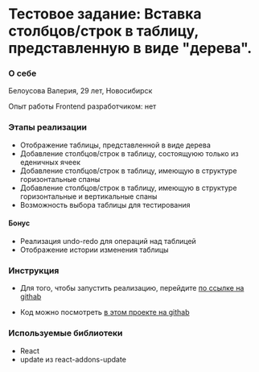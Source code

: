 Тестовое задание: Вставка столбцов/строк в таблицу, представленную в виде "дерева".
=====================

### О себе

Белоусова Валерия, 29 лет, Новосибирск

Опыт работы Frontend разработчиком: нет

### Этапы реализации

* Отображение таблицы, представленной в виде дерева
* Добавление столбцов/строк в таблицу, состоящуюю только из еденичных ячеек
* Добавление столбцов/строк в таблицу, имеющую в структуре горизонтальные спаны
* Добавление столбцов/строк в таблицу, имеющую в структуре горизонтальные и вертикальные спаны
* Возможность выбора таблицы для тестирования

#### Бонус

* Реализация undo-redo для операций над таблицей
* Отображение истории изменения таблицы

### Инструкция

* Для того, чтобы запустить реализацию, перейдите [по ссылке на githab](https://lerma1.github.io/)

* Код можно посмотреть [в этом проекте на githab](https://github.com/lerma1/AddRowColumnToTable)

### Используемые библиотеки

* React 
* update из react-addons-update
